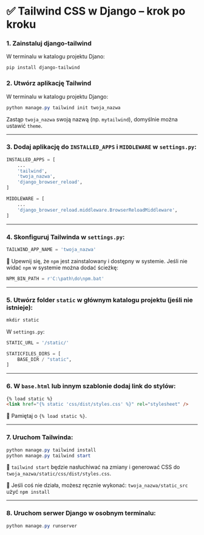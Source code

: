 # ✅ Tailwind CSS w Django – krok po kroku

### 1. Zainstaluj django-tailwind

W terminalu w katalogu projektu Djano:

```powershell
pip install django-tailwind
```

### 2. Utwórz aplikację Tailwind

W terminalu w katalogu projektu Django:

```powershell
python manage.py tailwind init twoja_nazwa
```

Zastąp `twoja_nazwa` swoją nazwą (np. `mytailwind`), domyślnie można ustawić `theme`.

---

### 3. Dodaj aplikację do `INSTALLED_APPS` i `MIDDLEWARE` w `settings.py`:

```python
INSTALLED_APPS = [
    ...
    'tailwind',
    'twoja_nazwa',
    'django_browser_reload',
]

MIDDLEWARE = [
    ...
    'django_browser_reload.middleware.BrowserReloadMiddleware',
]

```

---

### 4. Skonfiguruj Tailwinda w `settings.py`:

```python
TAILWIND_APP_NAME = 'twoja_nazwa'
```

📌 Upewnij się, że `npm` jest zainstalowany i dostępny w systemie.
Jeśli nie widać `npm` w systemie można dodać ścieżkę:

```python
NPM_BIN_PATH = r'C:\path\do\npm.bat'
```

---

### 5. Utwórz folder `static` w głównym katalogu projektu (jeśli nie istnieje):

```powershell
mkdir static
```

W `settings.py`:

```python
STATIC_URL = '/static/'

STATICFILES_DIRS = [
    BASE_DIR / "static",
]
```

---

### 6. W `base.html` lub innym szablonie dodaj link do stylów:

```html
{% load static %}
<link href="{% static 'css/dist/styles.css' %}" rel="stylesheet" />
```

📌 Pamiętaj o `{% load static %}`.

---

### 7. Uruchom Tailwinda:

```powershell
python manage.py tailwind install
python manage.py tailwind start
```

📌 `tailwind start` będzie nasłuchiwać na zmiany i generować CSS do `twoja_nazwa/static/css/dist/styles.css`.

📌 Jeśli coś nie działa, możesz ręcznie wykonać: `twoja_nazwa/static_src` użyć `npm install`

---

### 8. Uruchom serwer Django w osobnym terminalu:

```powershell
python manage.py runserver
```
